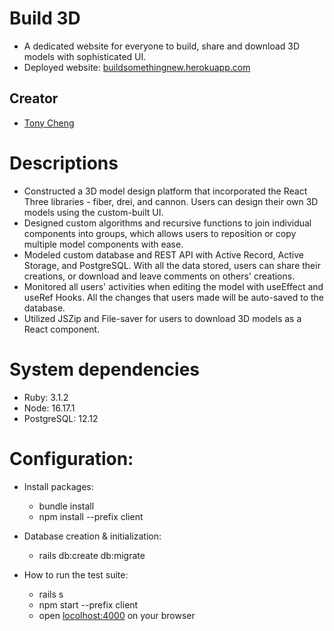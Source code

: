 # Build 3D

- A dedicated website for everyone to build, share and download 3D models with sophisticated UI.
- Deployed website: [buildsomethingnew.herokuapp.com](https://buildsomethingnew.herokuapp.com/)

## Creator

- [Tony Cheng](https://github.com/TLCheng11)

# Descriptions

- Constructed a 3D model design platform that incorporated the React Three libraries - fiber, drei, and cannon. Users can design their own 3D models using the custom-built UI.
- Designed custom algorithms and recursive functions to join individual components into groups, which allows users to reposition or copy multiple model components with ease.
- Modeled custom database and REST API with Active Record, Active Storage, and PostgreSQL. With all the data stored, users can share their creations, or download and leave comments on others' creations.
- Monitored all users' activities when editing the model with useEffect and useRef Hooks. All the changes that users made will be auto-saved to the database.
- Utilized JSZip and File-saver for users to download 3D models as a React component.

# System dependencies

- Ruby: 3.1.2
- Node: 16.17.1
- PostgreSQL: 12.12

# Configuration:

- Install packages:

  - bundle install
  - npm install --prefix client

- Database creation & initialization:

  - rails db:create db:migrate

- How to run the test suite:
  - rails s
  - npm start --prefix client
  - open [locolhost:4000](http://localhost:4000/) on your browser
